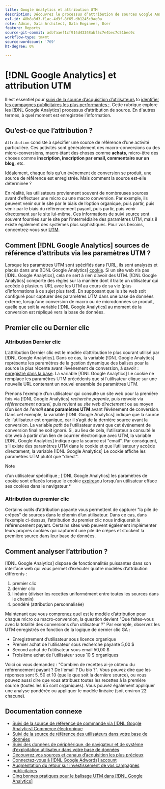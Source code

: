 ```yaml
---
title: Google Analytics et attribution UTM
description: Découvrez le processus d’attribution de sources Google Analytics.
exl-id: 48b8a3d3-f1ac-4d3f-8f65-db1245c9ae0a
role: Admin, Data Architect, Data Engineer, User
feature: Reports
source-git-commit: adb7aaef1cf914d43348abf5c7e4bec7c51bed0c
workflow-type: tm+mt
source-wordcount: '769'
ht-degree: 0%

---
```


# [!DNL Google Analytics] et attribution UTM

Il est essentiel pour [suivi de la source d’acquisition d’utilisateurs](../../data-analyst/analysis/google-track-user-acq.md) to [identifier les campagnes publicitaires les plus performantes ;](../../data-analyst/analysis/most-value-source-channel.md). Cette rubrique explore les [!DNL Google Analytics] processus d’attribution de source. En d&#39;autres termes, à quel moment est enregistrée l&#39;information.

## Qu’est-ce que l’attribution ?

`Attribution` consiste à spécifier une source de référence d’une activité particulière. Ces activités sont généralement des macro-conversions ou des micro-conversions, macro étant des choses comme **achats**, micro-être des choses comme **inscription, inscription par email, commentaire sur un blog,** etc.

Idéalement, chaque fois qu’un événement de conversion se produit, une source de référence est enregistrée. Mais comment la source est-elle déterminée ?

En réalité, les utilisateurs proviennent souvent de nombreuses sources avant d’effectuer une micro ou une macro conversion. Par exemple, ils peuvent venir sur le site par le biais de l’option organique, puis partir, puis venir par le biais du référencement payant, puis partir, puis venir directement sur le site lui-même. Ces informations de suivi source sont souvent fournies sur le site par l’intermédiaire des paramètres UTM, mais il existe également des systèmes plus sophistiqués. Pour vos besoins, concentrez-vous sur [UTM](https://support.google.com/analytics/answer/1033867?hl=en&amp;ref_topic=1032998).

## Comment [!DNL Google Analytics] sources de référence d’attributs via les paramètres UTM ?

Lorsque les paramètres UTM sont spécifiés dans l’URL, ils sont analysés et placés dans une [!DNL Google Analytics] [cookie](https://en.wikipedia.org/wiki/HTTP_cookie). Si un site web n’a pas [!DNL Google Analytics], cela ne sert à rien d’avoir des UTM. [!DNL Google Analytics] comporte des règles sur la manière dont il traite un utilisateur qui accède à plusieurs URL avec les UTM au cours de sa vie (plus d’informations à ce sujet plus tard). En supposant que le site web soit configuré pour capturer des paramètres UTM dans une base de données externe, lorsqu’une conversion de macro ou de microdonnées se produit, quelle que soit la variable [!DNL Google Analytics] au moment de la conversion est répliqué vers la base de données.

## Premier clic ou Dernier clic

### Attribution Dernier clic

L’attribution Dernier clic est le modèle d’attribution le plus courant utilisé par [!DNL Google Analytics]. Dans ce cas, la variable [!DNL Google Analytics] représente les paramètres de la gestion dynamique des balises pour la source la plus récente avant l’événement de conversion, à savoir : [enregistré dans la base](../../data-analyst/analysis/google-track-user-acq.md). La variable [!DNL Google Analytics] Le cookie ne remplace les paramètres UTM précédents que si l’utilisateur clique sur une nouvelle URL contenant un nouvel ensemble de paramètres UTM.

Prenons l’exemple d’un utilisateur qui consulte un site web pour la première fois via [!DNL Google Analytics] *recherche payante*, puis renvoie via *référencement naturel*, puis revient au *site web directement* ou au moyen d’un *lien de l&#39;email* **sans paramètres UTM** avant l’événement de conversion. Dans cet exemple, la variable [!DNL Google Analytics] indique que la source de l’utilisateur est organique, car il s’agit de la dernière source avant la conversion. La variable *path* de l’utilisateur avant que cet événement de conversion final ne soit ignoré. Si, au lieu de cela, l’utilisateur a consulté le site web à partir d’un lien de courrier électronique avec UTM, la variable [!DNL Google Analytics] indique que la source est &quot;email&quot;. Par conséquent, s’il existe des paramètres UTM dans le cookie et que l’utilisateur y accède directement, la variable [!DNL Google Analytics] Le cookie affiche les paramètres UTM plutôt que &quot;direct&quot;.

>[!NOTE]
>
>d’un utilisateur spécifique ; [!DNL Google Analytics] les paramètres de cookie sont effacés lorsque le cookie [expires](https://developers.google.com/analytics/devguides/collection/analyticsjs/cookie-usage)ou lorsqu’un utilisateur efface ses cookies dans le navigateur.*

### Attribution du premier clic

Certains outils d’attribution payante vous permettent de capturer &quot;la pile de crêpes&quot; de sources dans le chemin d’un utilisateur. Dans ce cas, dans l’exemple ci-dessus, l’attribution du premier clic nous indiquerait le référencement payant. Certains sites web peuvent également implémenter leurs propres cookies qui capturent une pile de crêpes et stockent la première source dans leur base de données.

## Comment analyser l’attribution ?

[!DNL Google Analytics] dispose de fonctionnalités puissantes dans son interface web qui vous permet d’exécuter quatre modèles d’attribution différents :

1. premier clic
1. dernier clic
1. linéaire (diviser les recettes uniformément entre toutes les sources dans le chemin)
1. pondéré (attribution personnalisée)

Maintenant que vous comprenez quel est le modèle d’attribution pour chaque micro ou macro-conversion, la question devient &quot;Que faites-vous avec la totalité des conversions d’un utilisateur ?&quot;  Par exemple, observez les UTM enregistrés en fonction de la logique de dernier clic GA :

* Enregistrement d’utilisateur sous licence organique
* Premier achat de l’utilisateur sous recherche payante 5,00 $
* Second achat de l’utilisateur sous email 50,00 $
* Troisième achat de l’utilisateur sous 10 $ organiques

Voici où vous demandez : &quot;Combien de recettes ai-je obtenu du référencement payant ? De l&#39;email ?  Du bio ?&quot;. Vous pouvez dire que les réponses sont 5, 50 et 10 (quelle que soit la dernière source), ou vous pouvez aussi dire que vous attribuez toutes les recettes à la première source (toutes les 65 sont organiques). Vous pouvez également appliquer une analyse pondérée ou appliquer le modèle linéaire (soit environ 22 chacune).

## Documentation connexe

* [Suivi de la source de référence de commande via [!DNL Google Analytics] Commerce électronique](../importing-data/integrations/google-ecommerce.md)
* [Suivi de la source de référence des utilisateurs dans votre base de données](../analysis/google-track-user-acq.md)
* [Suivi des données de périphérique, de navigateur et de système d’exploitation utilisateur dans votre base de données](../analysis/google-track-user-acq.md)
* [Découvrez vos sources et canaux d’acquisition les plus précieux](../analysis/most-value-source-channel.md)
* [Connectez-vous à [!DNL Google Adwords] account](../importing-data/integrations/google-adwords.md)
* [Augmentation du retour sur investissement de vos campagnes publicitaires](../analysis/roi-ad-camp.md)
* [Cinq bonnes pratiques pour le balisage UTM dans [!DNL Google Analytics]](../../best-practices/utm-tagging-google.md)
